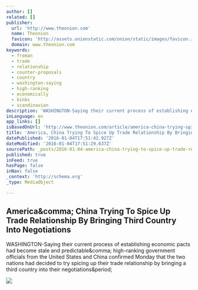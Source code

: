 ```yaml
---
author: []
related: []
publisher:
  url: 'http://www.theonion.com'
  name: Theonion
  favicon: 'http://assets.onionstatic.com/onion/static/images/favicon.ico'
  domain: www.theonion.com
keywords:
  - froman
  - trade
  - relationship
  - counter-proposals
  - country
  - washington-saying
  - high-ranking
  - economically
  - kinks
  - scandinavian
description: 'WASHINGTON-Saying their current process of establishing economic pacts had become stale and predictable, high-ranking government officials from the United States and China confirmed Monday that the two nations had decided to try spicing up their trade relationship by bringing a third country into their negotiations.'
inLanguage: en
app_links: []
isBasedOnUrl: 'http://www.theonion.com/article/america-china-trying-spice-trade-relationship-brin-52108?utm_medium=RSS&utm_campaign=feeds'
title: 'America, China Trying To Spice Up Trade Relationship By Bringing Third Country Into Negotiations'
datePublished: '2016-01-04T17:51:42.927Z'
dateModified: '2016-01-04T17:51:29.637Z'
sourcePath: _posts/2016-01-04-america-china-trying-to-spice-up-trade-relationship-by-brin.md
published: true
inFeed: true
hasPage: false
inNav: false
_context: 'http://schema.org'
_type: MediaObject

---
```

<article style=""><h1>America&amp;comma; China Trying To Spice Up Trade Relationship By Bringing Third Country Into Negotiations</h1><p>WASHINGTON-Saying their current process of establishing economic pacts had become stale and predictable&amp;comma; high-ranking government officials from the United States and China confirmed Monday that the two nations had decided to try spicing up their trade relationship by bringing a third country into their negotiations&amp;period;</p><img src="http://i.onionstatic.com/onion/5236/4/16x9/1200.jpg" /></article>